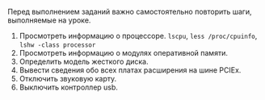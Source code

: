 Перед выполнением заданий важно самостоятельно повторить шаги, выполняемые на уроке.

1) Просмотреть информацию о процессоре.
   `lscpu`, `less /proc/cpuinfo`, `lshw -class processor`
3) Просмотреть информацию о модулях оперативной памяти.
4) Определить модель жесткого диска.
5) Вывести сведения обо всех платах расширения на шине PCIEx.
6) Отключить звуковую карту.
7) Выключить контроллер usb.

